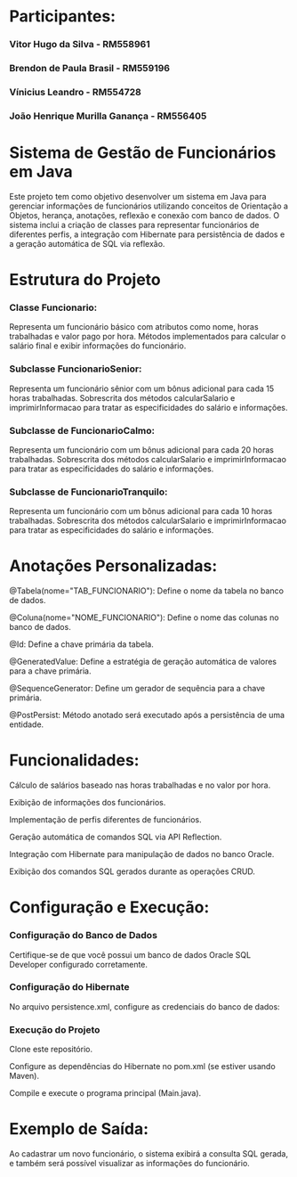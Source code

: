 # Participantes: 
###  Vitor Hugo da Silva - RM558961
###  Brendon de Paula Brasil - RM559196
###  Vínicius Leandro - RM554728
###  João Henrique Murilla Ganança - RM556405

# Sistema de Gestão de Funcionários em Java
Este projeto tem como objetivo desenvolver um sistema em Java para gerenciar informações de funcionários utilizando conceitos de Orientação a Objetos, herança, anotações, reflexão e conexão com banco de dados. O sistema inclui a criação de classes para representar funcionários de diferentes perfis, a integração com Hibernate para persistência de dados e a geração automática de SQL via reflexão.

# Estrutura do Projeto
### Classe Funcionario:

Representa um funcionário básico com atributos como nome, horas trabalhadas e valor pago por hora.
Métodos implementados para calcular o salário final e exibir informações do funcionário.

### Subclasse FuncionarioSenior:

Representa um funcionário sênior com um bônus adicional para cada 15 horas trabalhadas.
Sobrescrita dos métodos calcularSalario e imprimirInformacao para tratar as especificidades do salário e informações.

### Subclasse de FuncionarioCalmo:

Representa um funcionário com um bônus adicional para cada 20 horas trabalhadas.
Sobrescrita dos métodos calcularSalario e imprimirInformacao para tratar as especificidades do salário e informações.

### Subclasse de FuncionarioTranquilo:

Representa um funcionário com um bônus adicional para cada 10 horas trabalhadas.
Sobrescrita dos métodos calcularSalario e imprimirInformacao para tratar as especificidades do salário e informações.

# Anotações Personalizadas:

@Tabela(nome="TAB_FUNCIONARIO"): Define o nome da tabela no banco de dados.

@Coluna(nome="NOME_FUNCIONARIO"): Define o nome das colunas no banco de dados.

@Id: Define a chave primária da tabela.

@GeneratedValue: Define a estratégia de geração automática de valores para a chave primária.

@SequenceGenerator: Define um gerador de sequência para a chave primária.

@PostPersist: Método anotado será executado após a persistência de uma entidade.

# Funcionalidades:

Cálculo de salários baseado nas horas trabalhadas e no valor por hora.

Exibição de informações dos funcionários.

Implementação de perfis diferentes de funcionários.

Geração automática de comandos SQL via API Reflection.

Integração com Hibernate para manipulação de dados no banco Oracle.

Exibição dos comandos SQL gerados durante as operações CRUD.

# Configuração e Execução:

### Configuração do Banco de Dados

Certifique-se de que você possui um banco de dados Oracle SQL Developer configurado corretamente.

### Configuração do Hibernate

No arquivo persistence.xml, configure as credenciais do banco de dados:

### Execução do Projeto

Clone este repositório.

Configure as dependências do Hibernate no pom.xml (se estiver usando Maven).

Compile e execute o programa principal (Main.java).

# Exemplo de Saída:

Ao cadastrar um novo funcionário, o sistema exibirá a consulta SQL gerada,
e também será possível visualizar as informações do funcionário.
